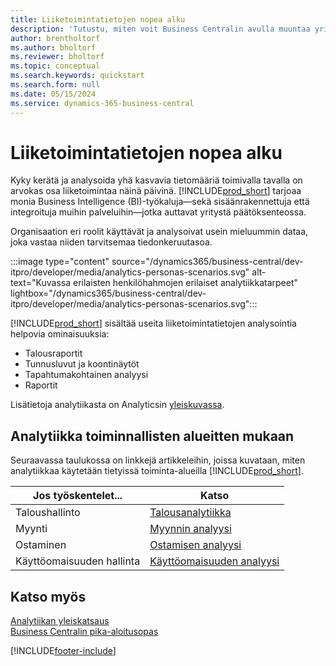 ```yaml
---
title: Liiketoimintatietojen nopea alku
description: 'Tutustu, miten voit Business Centralin avulla muuntaa yrityksen tiedot toimintakelpoisiksi merkityksellisiksi tiedoiksi liiketoimintatietojen raporttien ja koontinäyttöjen avulla.'
author: brentholtorf
ms.author: bholtorf
ms.reviewer: bholtorf
ms.topic: conceptual
ms.search.keywords: quickstart
ms.search.form: null
ms.date: 05/15/2024
ms.service: dynamics-365-business-central
---
```


# Liiketoimintatietojen nopea alku

Kyky kerätä ja analysoida yhä kasvavia tietomääriä toimivalla tavalla on arvokas osa liiketoimintaa näinä päivinä. [!INCLUDE[prod_short](includes/prod_short.md)] tarjoaa monia Business Intelligence (BI)-työkaluja&mdash;sekä sisäänrakennettuja että integroituja muihin palveluihin&mdash;jotka auttavat yritystä päätöksenteossa.

Organisaation eri roolit käyttävät ja analysoivat usein mieluummin dataa, joka vastaa niiden tarvitsemaa tiedonkeruutasoa.

:::image type="content" source="/dynamics365/business-central/dev-itpro/developer/media/analytics-personas-scenarios.svg" alt-text="Kuvassa erilaisten henkilöhahmojen erilaiset analytiikkatarpeet" lightbox="/dynamics365/business-central/dev-itpro/developer/media/analytics-personas-scenarios.svg":::

[!INCLUDE[prod_short](includes/prod_short.md)] sisältää useita liiketoimintatietojen analysointia helpovia ominaisuuksia:

- Talousraportit
- Tunnusluvut ja koontinäytöt
- Tapahtumakohtainen analyysi
- Raportit

Lisätietoja analytiikasta on Analyticsin [yleiskuvassa](reports-bi-reporting.md).

## Analytiikka toiminnallisten alueitten mukaan

Seuraavassa taulukossa on linkkejä artikkeleihin, joissa kuvataan, miten analytiikkaa käytetään tietyissä toiminta-alueilla [!INCLUDE[prod_short](includes/prod_short.md)].

| Jos työskentelet... | Katso |
| --- | --- |
| Taloushallinto | [Talousanalytiikka](bi.md) |
| Myynti | [Myynnin analyysi](sales-analytics-overview.md) |
| Ostaminen | [Ostamisen analyysi](purchasing-analytics-overview.md) |
| Käyttöomaisuuden hallinta | [Käyttöomaisuuden analyysi](fa-analytics-overview.md) |

## Katso myös

[Analytiikan yleiskatsaus](reports-bi-reporting.md)  
[Business Centralin pika-aloitusopas](quick-start-business-central.md)  

[!INCLUDE[footer-include](includes/footer-banner.md)]